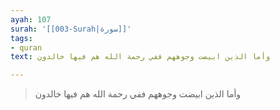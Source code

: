 ```yaml
---
ayah: 107
surah: '[[003-Surah|سورة]]'
tags:
- quran
text: وأما الذين ابيضت وجوههم ففي رحمة الله هم فيها خالدون

---
```

> وأما الذين ابيضت وجوههم ففي رحمة الله هم فيها خالدون
